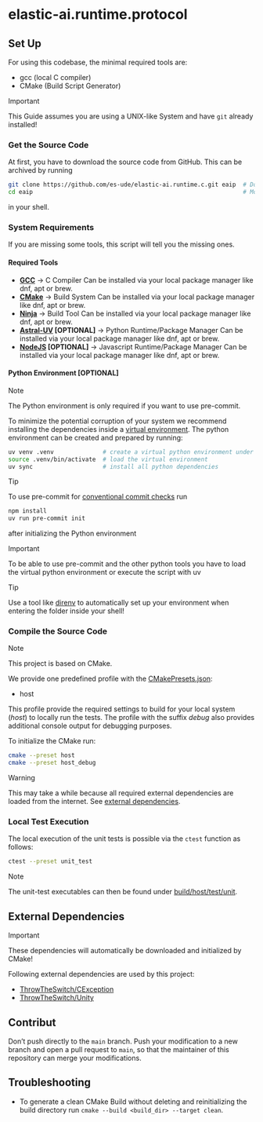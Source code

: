 # elastic-ai.runtime.protocol

## Set Up

For using this codebase, the minimal required tools are:

* gcc (local C compiler)
* CMake (Build Script Generator)

> [!IMPORTANT]
> This Guide assumes you are using a UNIX-like System and have `git` already installed!

### Get the Source Code

At first, you have to download the source code from GitHub.
This can be archived by running

```bash
git clone https://github.com/es-ude/elastic-ai.runtime.c.git eaip  # Download the Repository
cd eaip                                                            # Move inside the repository
```

in your shell.

### System Requirements

If you are missing some tools, this script will tell you the missing ones.

#### Required Tools

* **[GCC](https://gcc.gnu.org/)**
  -> C Compiler
  Can be installed via your local package manager like dnf, apt or brew.
* **[CMake](https://cmake.org)**
  -> Build System
  Can be installed via your local package manager like dnf, apt or brew.
* **[Ninja](https://ninja-build.org/)**
  -> Build Tool
  Can be installed via your local package manager like dnf, apt or brew.
* **[Astral-UV](https://docs.astral.sh/uv/) [OPTIONAL]**
  -> Python Runtime/Package Manager
  Can be installed via your local package manager like dnf, apt or brew.
* **[NodeJS](https://nodejs.org/en) [OPTIONAL]**
  -> Javascript Runtime/Package Manager
  Can be installed via your local package manager like dnf, apt or brew.

#### Python Environment [OPTIONAL]

> [!NOTE]
> The Python environment is only required if you want to use pre-commit.

To minimize the potential corruption of your system we recommend installing the dependencies inside
a [virtual environment](https://python.land/virtual-environments/virtualenv#How_to_create_a_Python_venv).
The python environment can be created and prepared by running:

```bash
uv venv .venv              # create a virtual python environment under `.venv/`
source .venv/bin/activate  # load the virtual environment
uv sync                    # install all python dependencies
```

> [!TIP]
> To use pre-commit for [conventional commit checks](documentation/CONTRIBUTION.md#contribution-guidelines) run
> ```bash
> npm install
> uv run pre-commit init
> ```
> after initializing the Python environment

> [!IMPORTANT]
> To be able to use pre-commit and the other python tools you have to load the virtual python environment or execute the
> script with uv
> > [!TIP]
> > Use a tool like [direnv](https://direnv.net/) to automatically set up your environment when entering the folder
> > inside your shell!

### Compile the Source Code

> [!NOTE]
> This project is based on CMake.

We provide one predefined profile with the [CMakePresets.json](CMakePresets.json):

* host

This profile provide the required settings to build for your local system (_host_) to locally run the tests.
The profile with the suffix _debug_ also provides additional console output for debugging purposes.

To initialize the CMake run:

```bash
cmake --preset host
cmake --preset host_debug
```

> [!WARNING]
> This may take a while because all required external dependencies are loaded from the internet.
> See [external dependencies](#external-dependencies).

### Local Test Execution

The local execution of the unit tests is possible via the `ctest` function as follows:

```bash
ctest --preset unit_test
```

> [!NOTE]
> The unit-test executables can then be found under [build/host/test/unit](build/host/test/unit).

## External Dependencies

> [!IMPORTANT]
> These dependencies will automatically be downloaded and initialized by CMake!

Following external dependencies are used by this project:

* [ThrowTheSwitch/CException](https://github.com/ThrowTheSwitch/CException)
* [ThrowTheSwitch/Unity](https://github.com/ThrowTheSwitch/Unity)

## Contribut

Don’t push directly to the `main` branch.
Push your modification to a new branch and open a pull request to `main`, so that the maintainer of this repository can
merge your modifications.

## Troubleshooting

* To generate a clean CMake Build without deleting and reinitializing the build directory run
  `cmake --build <build_dir> --target clean`.
